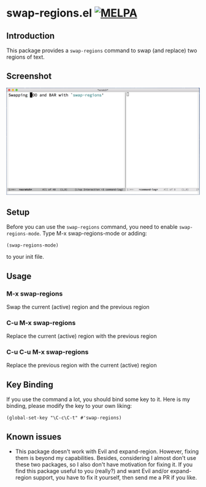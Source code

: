 # swap-regions.el [![MELPA](http://melpa.org/packages/swap-regions-badge.svg)](http://melpa.org/#/swap-regions)

## Introduction

This package provides a `swap-regions` command to swap (and replace) two regions
of text.

## Screenshot

![swap-regions.gif](image/swap-regions.gif)

## Setup

Before you can use the `swap-regions` command, you need to enable
`swap-regions-mode`. Type M-x swap-regions-mode or adding:

    (swap-regions-mode)

to your init file.

## Usage

### M-x swap-regions

Swap the current (active) region and the previous region

### C-u M-x swap-regions

Replace the current (active) region with the previous region

### C-u C-u M-x swap-regions

Replace the previous region with the current (active) region

## Key Binding

If you use the command a lot, you should bind some key to it.  Here is my
binding, please modify the key to your own liking:

    (global-set-key "\C-c\C-t" #'swap-regions)

## Known issues

- This package doesn't work with Evil and expand-region. However, fixing them is
  beyond my capabilities. Besides, considering I almost don't use these two
  packages, so I also don't have motivation for fixing it. If you find this
  package useful to you (really?) and want Evil and/or expand-region support,
  you have to fix it yourself, then send me a PR if you like.
